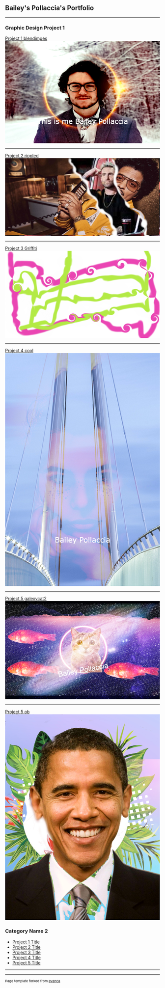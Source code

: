 ## Bailey's Pollaccia's Portfolio

--- 

###  Graphic Design Project 1

[Project 1 blendimges](/sample_page)
<img src="images/blendimages.png?raw=true"/>

---
[Project 2 rippled](/pdf/sample_presentation.pdf)
<img src="images/Bruno mars and Adam.jpg?raw=true"/>

---
[Project 3 Griffiti](http://example.com/)
<img src="images/picture.png?raw=true"/>

---
[Project 4 cool](http://example.com/)
<img src="images/cool.png?raw=true"/>

---
[Project 5 galexycat2](http://example.com/)
<img src="images/galexycat2.png?raw=true"/>

---
[Project 5 ob](http://example.com/)
<img src="images/ob.png?raw=true"/>

### Category Name 2

- [Project 1 Title](http://example.com/)
- [Project 2 Title](http://example.com/)
- [Project 3 Title](http://example.com/)
- [Project 4 Title](http://example.com/)
- [Project 5 Title](http://example.com/)

---




---
<p style="font-size:11px">Page template forked from <a href="https://github.com/evanca/quick-portfolio">evanca</a></p>
<!-- Remove above link if you don't want to attibute -->
